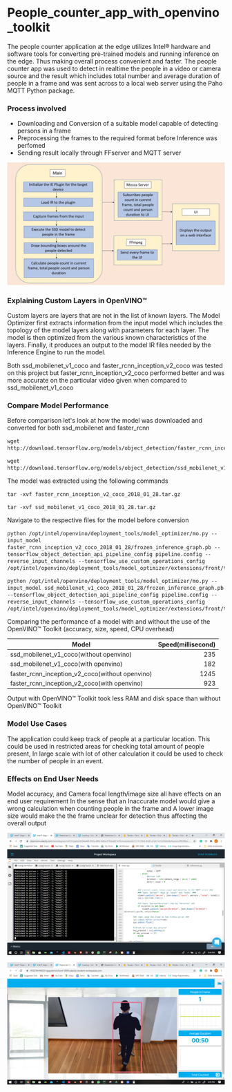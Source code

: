 # People_counter_app_with_openvino_toolkit

The people counter application at the edge utilizes Intel® hardware and software tools for converting pre-trained models and running inference on the edge. Thus making overall process convenient and faster. The people counter app was used to detect in realtime the people in a video or camera source and the result which includes total number and average duration of people in a frame and was sent across to a local web server using the Paho MQTT Python package.

### Process involved

* Downloading and Conversion of a suitable model capable of detecting persons in a frame
* Preprocessing the frames to the required format before Inference was perfomed
* Sending result locally through FFserver and MQTT server

![process involved](images/flow.png)

### Explaining Custom Layers in OpenVINO™

Custom layers are layers that are not in the list of known layers. The Model Optimizer first extracts information from the input model which includes the topology of the model layers along with parameters for each layer. The model is then optimized from the various known characteristics of the layers. Finally, it produces an output to the model IR files needed by the Inference Engine to run the model.

Both ssd_mobilenet_v1_coco and faster_rcnn_inception_v2_coco was tested on this project but faster_rcnn_inception_v2_coco performed better and was more accurate on the particular video given when compared to ssd_mobilenet_v1_coco

### Compare Model Performance

Before comparison let's look at how the model was downloaded and converted for both ssd_mobilenet and faster_rcnn

```
wget http://download.tensorflow.org/models/object_detection/faster_rcnn_inception_v2_coco_2018_01_28.tar.gz
```
```
wget http://download.tensorflow.org/models/object_detection/ssd_mobilenet_v1_coco_2018_01_28.tar.gz
```

The model was extracted using the following commands

```
tar -xvf faster_rcnn_inception_v2_coco_2018_01_28.tar.gz
```
```
tar -xvf ssd_mobilenet_v1_coco_2018_01_28.tar.gz
```

Navigate to the respective files for the model before conversion

```
python /opt/intel/openvino/deployment_tools/model_optimizer/mo.py --input_model faster_rcnn_inception_v2_coco_2018_01_28/frozen_inference_graph.pb --tensorflow_object_detection_api_pipeline_config pipeline.config --reverse_input_channels --tensorflow_use_custom_operations_config /opt/intel/openvino/deployment_tools/model_optimizer/extensions/front/tf/faster_rcnn_support.json
```
```
python /opt/intel/openvino/deployment_tools/model_optimizer/mo.py --input_model ssd_mobilenet_v1_coco_2018_01_28/frozen_inference_graph.pb --tensorflow_object_detection_api_pipeline_config pipeline.config --reverse_input_channels --tensorflow_use_custom_operations_config /opt/intel/openvino/deployment_tools/model_optimizer/extensions/front/tf/ssd_v2_support.json
```

Comparing the performance of a model with and without the use of the OpenVINO™ Toolkit (accuracy, size, speed, CPU overhead)

| Model                                             | Speed(millisecond)  |
| ------------------------------------------------- |--------------------:|
| ssd_mobilenet_v1_coco(without openvino)           | 235                 |
| ssd_mobilenet_v1_coco(with openvino)              | 182                 |
| faster_rcnn_inception_v2_coco(without openvino)   | 1245                |
| faster_rcnn_inception_v2_coco(with openvino)      | 923                 |

Output with OpenVINO™ Toolkit took less RAM and disk space than without OpenVINO™ Toolkit

### Model Use Cases

The application could keep track of people at a particular location. This could be used in restricted areas for checking total amount of people present, In large scale with lot of other calculation it could be used to check the number of people in an event. 

###  Effects on End User Needs

Model accuracy, and Camera focal length/image size all have effects on an end user requirement In the sense that an Inaccurate model would give a wrong calculation when counting people in the frame and A lower image size would make the the frame unclear for detection thus affecting the overall output


![process involved](images/screen.png)

![process involved](images/scrn.png)
